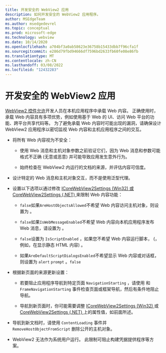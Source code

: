 ```yaml
---
title: 开发安全的 WebView2 应用
description: 如何开发安全的 WebView2 应用程序。
author: MSEdgeTeam
ms.author: msedgedevrel
ms.topic: conceptual
ms.prod: microsoft-edge
ms.technology: webview
ms.date: 10/14/2020
ms.openlocfilehash: a704bf3a0ab58623e36758b15433dbb7f96cfa1f
ms.sourcegitcommit: e286d79fbd94666df7596bd2633fb60fe08e86fb
ms.translationtype: MT
ms.contentlocale: zh-CN
ms.lasthandoff: 03/08/2022
ms.locfileid: "12432283"
---
```

# <a name="develop-secure-webview2-apps"></a>开发安全的 WebView2 应用
<!-- old title: # Best practices for developing secure WebView2 applications -->

[WebView2 控件允许](../index.md)开发人员在本机应用程序中承载 Web 内容。  正确使用时，承载 Web 内容具有多项优势，例如使用基于 Web 的 UI、访问 Web 平台的功能、跨平台共享代码等。  为了避免承载 Web 内容时可能出现的漏洞，请确保设计 WebView2 应用程序以密切监视 Web 内容和主机应用程序之间的交互。

*  将所有 Web 内容视为不安全：

   *  使用 Web 消息和主机对象参数之前验证它们，因为 Web 消息和参数可能格式不正确 (无意或恶意) 并可能导致应用发生意外行为。

   *  始终检查在 WebView2 内运行的文档的来源，并评估内容可信度。

*  设计特定的 Web 消息和主机对象交互，而不是使用泛型代理。

*  设置以下选项以通过修改 [ICoreWebView2Settings (Win32) 或 ](/microsoft-edge/webview2/reference/win32/icorewebview2settings) [CoreWebView2Settings (.NET) ](/dotnet/api/microsoft.web.webview2.core.corewebview2settings)来限制 Web 内容功能：

   *  `false`如果`AreHostObjectsAllowed`不希望 Web 内容访问主机对象，则设置为 。

   *  `false`如果`IsWebMessageEnabled`不希望 Web 内容向本机应用程序发布 Web 消息，请设置为 。

   *  `false`设置为 `IsScriptEnabled` ，如果您不希望 Web 内容运行脚本， (，例如，在显示静态 HTML 内容) 。

   *  如果`AreDefaultScriptDialogsEnabled`不希望显示 Web 内容或对话框，则设置为 `alert` `prompt` 。`false`

*  根据新页面的来源更新设置：

   *  若要阻止应用程序导航到特定页面 `NavigationStarting` ，请使用 和 `FrameNavigationStarting` 事件检查页面或框架导航，然后有条件地阻止导航。

   *  导航到新页面时，你可能需要调整 [ICoreWebView2Settings (Win32) ](/microsoft-edge/webview2/reference/win32/icorewebview2settings) 或 [CoreWebView2Settings (.NET) ](/dotnet/api/microsoft.web.webview2.core.corewebview2settings)上的属性值，如前面所述。

*  导航到新文档时，请使用 `ContentLoading` 事件并 `RemoveHostObjectFromScript` 删除公开的主机对象。

*  WebView2 无法作为系统用户运行。  此限制可阻止构建凭据提供程序等方案。


<!-- ====================================================================== -->
<!--
## Security

Always check the Source property of the WebView before using `ExecuteScript`, `PostWebMessageAsJson`, `PostWebMessageAsString`, or any other method to send information into the WebView. The WebView may have navigated to another page via the end user interacting with the page or script in the page causing navigation. Similarly, be very careful with `AddScriptToExecuteOnDocumentCreated`. All future `navigations` run the same script and if it provides access to information intended only for a certain origin, any HTML document may have access.

When examining the result of an `ExecuteScript` method call, a `WebMessageReceived` event, always check the Source of the sender, or any other mechanism of receiving information from an HTML document in a WebView validate the URI of the HTML document is what you expect.

When constructing a message to send into a WebView, prefer using `PostWebMessageAsJson` and construct the JSON string parameter using a JSON library. This avoids any potential accidents of encoding information into a JSON string or script and ensure no attacker controlled input can modify the rest of the JSON message or run arbitrary script. -->
